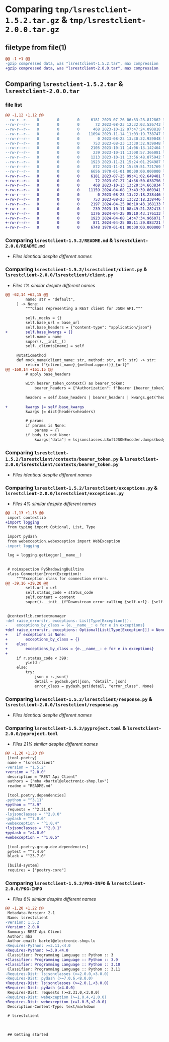 # Comparing `tmp/lsrestclient-1.5.2.tar.gz` & `tmp/lsrestclient-2.0.0.tar.gz`

## filetype from file(1)

```diff
@@ -1 +1 @@
-gzip compressed data, was "lsrestclient-1.5.2.tar", max compression
+gzip compressed data, was "lsrestclient-2.0.0.tar", max compression
```

## Comparing `lsrestclient-1.5.2.tar` & `lsrestclient-2.0.0.tar`

### file list

```diff
@@ -1,12 +1,12 @@
--rw-r--r--   0        0        0     6181 2023-07-26 06:33:28.812862 lsrestclient-1.5.2/README.md
--rw-r--r--   0        0        0       72 2023-08-23 12:32:03.526743 lsrestclient-1.5.2/lsrestclient/__init__.py
--rw-r--r--   0        0        0      468 2023-10-12 07:47:24.090818 lsrestclient-1.5.2/lsrestclient/auth.py
--rw-r--r--   0        0        0    11094 2023-11-14 11:03:19.738747 lsrestclient-1.5.2/lsrestclient/client.py
--rw-r--r--   0        0        0        0 2023-08-23 13:30:32.939048 lsrestclient-1.5.2/lsrestclient/contexts/__init__.py
--rw-r--r--   0        0        0      753 2023-08-23 13:30:32.939048 lsrestclient-1.5.2/lsrestclient/contexts/bearer_token.py
--rw-r--r--   0        0        0     2105 2023-10-11 14:06:13.142464 lsrestclient-1.5.2/lsrestclient/exceptions.py
--rw-r--r--   0        0        0      239 2023-10-11 13:08:57.366081 lsrestclient-1.5.2/lsrestclient/fixtures.py
--rw-r--r--   0        0        0     1213 2023-10-11 13:56:48.875942 lsrestclient-1.5.2/lsrestclient/mock.py
--rw-r--r--   0        0        0     1923 2023-11-21 15:24:01.294987 lsrestclient-1.5.2/lsrestclient/response.py
--rw-r--r--   0        0        0      872 2023-11-21 15:39:51.721769 lsrestclient-1.5.2/pyproject.toml
--rw-r--r--   0        0        0     6656 1970-01-01 00:00:00.000000 lsrestclient-1.5.2/PKG-INFO
+-rw-r--r--   0        0        0     6181 2023-07-25 09:41:02.649481 lsrestclient-2.0.0/README.md
+-rw-r--r--   0        0        0       72 2023-07-27 14:36:50.038756 lsrestclient-2.0.0/lsrestclient/__init__.py
+-rw-r--r--   0        0        0      468 2023-10-13 13:20:34.663834 lsrestclient-2.0.0/lsrestclient/auth.py
+-rw-r--r--   0        0        0    11159 2024-04-08 13:43:39.869341 lsrestclient-2.0.0/lsrestclient/client.py
+-rw-r--r--   0        0        0        0 2023-08-23 13:22:18.238446 lsrestclient-2.0.0/lsrestclient/contexts/__init__.py
+-rw-r--r--   0        0        0      753 2023-08-23 13:22:18.238446 lsrestclient-2.0.0/lsrestclient/contexts/bearer_token.py
+-rw-r--r--   0        0        0     2197 2024-04-25 08:10:43.168133 lsrestclient-2.0.0/lsrestclient/exceptions.py
+-rw-r--r--   0        0        0      239 2023-10-11 08:49:21.282413 lsrestclient-2.0.0/lsrestclient/fixtures.py
+-rw-r--r--   0        0        0     1376 2024-04-25 08:10:43.176133 lsrestclient-2.0.0/lsrestclient/mock.py
+-rw-r--r--   0        0        0     1923 2024-04-08 14:47:34.966071 lsrestclient-2.0.0/lsrestclient/response.py
+-rw-r--r--   0        0        0      871 2024-04-25 08:11:39.083721 lsrestclient-2.0.0/pyproject.toml
+-rw-r--r--   0        0        0     6748 1970-01-01 00:00:00.000000 lsrestclient-2.0.0/PKG-INFO
```

### Comparing `lsrestclient-1.5.2/README.md` & `lsrestclient-2.0.0/README.md`

 * *Files identical despite different names*

### Comparing `lsrestclient-1.5.2/lsrestclient/client.py` & `lsrestclient-2.0.0/lsrestclient/client.py`

 * *Files 1% similar despite different names*

```diff
@@ -62,14 +62,15 @@
         name: str = "default",
     ) -> None:
         """Class representing a REST client for JSON API."""
 
         self._mocks = {}
         self.base_url = base_url
         self.base_headers = {"content-type": "application/json"}
+        self.base_kwargs = {}
         self.name = name
         super().__init__()
         self._clients[name] = self
 
     @staticmethod
     def mock_name(client_name: str, method: str, url: str) -> str:
         return f"{client_name}_{method.upper()}_{url}"
@@ -160,14 +161,15 @@
         # apply base_headers
 
         with bearer_token_context() as bearer_token:
             bearer_headers = {"Authorization": f"Bearer {bearer_token}"} if bearer_token is not None else {}
 
         headers = self.base_headers | bearer_headers | kwargs.get("headers", {})
 
+        kwargs |= self.base_kwargs
         kwargs |= dict(headers=headers)
 
         # params
         if params is None:
             params = {}
         if body is not None:
             kwargs["data"] = lsjsonclasses.LSoftJSONEncoder.dumps(body).encode("utf8")
```

### Comparing `lsrestclient-1.5.2/lsrestclient/contexts/bearer_token.py` & `lsrestclient-2.0.0/lsrestclient/contexts/bearer_token.py`

 * *Files identical despite different names*

### Comparing `lsrestclient-1.5.2/lsrestclient/exceptions.py` & `lsrestclient-2.0.0/lsrestclient/exceptions.py`

 * *Files 4% similar despite different names*

```diff
@@ -1,13 +1,13 @@
 import contextlib
+import logging
 from typing import Optional, List, Type
 
 import pydash
 from webexception.webexception import WebException
-import logging
 
 log = logging.getLogger(__name__)
 
 
 # noinspection PyShadowingBuiltins
 class ConnectionError(Exception):
     """Exception class for connection errors.
@@ -39,16 +39,20 @@
         self.url = url
         self.status_code = status_code
         self.content = content
         super().__init__(f"Downstream error calling {self.url}. {self.status_code} {self.content}")
 
 
 @contextlib.contextmanager
-def raise_errors(r, exceptions: List[Type[Exception]]):
-    exceptions_by_class = {e.__name__: e for e in exceptions}
+def raise_errors(r, exceptions: Optional[List[Type[Exception]]] = None):
+    if exceptions is None:
+        exceptions_by_class = {}
+    else:
+        exceptions_by_class = {e.__name__: e for e in exceptions}
+
     if r.status_code < 399:
         yield r
     else:
         try:
             json = r.json()
             detail = pydash.get(json, "detail", json)
             error_class = pydash.get(detail, "error_class", None)
```

### Comparing `lsrestclient-1.5.2/lsrestclient/response.py` & `lsrestclient-2.0.0/lsrestclient/response.py`

 * *Files identical despite different names*

### Comparing `lsrestclient-1.5.2/pyproject.toml` & `lsrestclient-2.0.0/pyproject.toml`

 * *Files 21% similar despite different names*

```diff
@@ -1,20 +1,20 @@
 [tool.poetry]
 name = "lsrestclient"
-version = "1.5.2"
+version = "2.0.0"
 description = "REST Api Client"
 authors = ["mba <bartel@electronic-shop.lu>"]
 readme = "README.md"
 
 [tool.poetry.dependencies]
-python = "^3.11"
+python = "^3.9"
 requests = "^2.31.0"
-lsjsonclasses = "^2.0.0"
-pydash = "^7.0.6"
-webexception = "^1.0.4"
+lsjsonclasses = "^2.0.1"
+pydash = ">4.0.0"
+webexception = "^1.0.5"
 
 [tool.poetry.group.dev.dependencies]
 pytest = "^7.4.0"
 black = "^23.7.0"
 
 [build-system]
 requires = ["poetry-core"]
```

### Comparing `lsrestclient-1.5.2/PKG-INFO` & `lsrestclient-2.0.0/PKG-INFO`

 * *Files 6% similar despite different names*

```diff
@@ -1,20 +1,22 @@
 Metadata-Version: 2.1
 Name: lsrestclient
-Version: 1.5.2
+Version: 2.0.0
 Summary: REST Api Client
 Author: mba
 Author-email: bartel@electronic-shop.lu
-Requires-Python: >=3.11,<4.0
+Requires-Python: >=3.9,<4.0
 Classifier: Programming Language :: Python :: 3
+Classifier: Programming Language :: Python :: 3.9
+Classifier: Programming Language :: Python :: 3.10
 Classifier: Programming Language :: Python :: 3.11
-Requires-Dist: lsjsonclasses (>=2.0.0,<3.0.0)
-Requires-Dist: pydash (>=7.0.6,<8.0.0)
+Requires-Dist: lsjsonclasses (>=2.0.1,<3.0.0)
+Requires-Dist: pydash (>4.0.0)
 Requires-Dist: requests (>=2.31.0,<3.0.0)
-Requires-Dist: webexception (>=1.0.4,<2.0.0)
+Requires-Dist: webexception (>=1.0.5,<2.0.0)
 Description-Content-Type: text/markdown
 
 # lsrestclient
 
 
 
 ## Getting started
```


